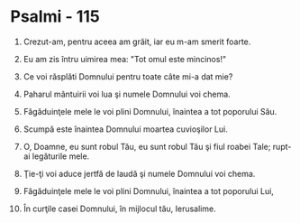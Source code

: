 # Psalmi - 115

1. Crezut-am, pentru aceea am grăit, iar eu m-am smerit foarte. 

2. Eu am zis întru uimirea mea: "Tot omul este mincinos!" 

3. Ce voi răsplăti Domnului pentru toate câte mi-a dat mie? 

4. Paharul mântuirii voi lua şi numele Domnului voi chema. 

5. Făgăduinţele mele le voi plini Domnului, înaintea a tot poporului Său. 

6. Scumpă este înaintea Domnului moartea cuvioşilor Lui. 

7. O, Doamne, eu sunt robul Tău, eu sunt robul Tău şi fiul roabei Tale; rupt-ai legăturile mele. 

8. Ţie-ţi voi aduce jertfă de laudă şi numele Domnului voi chema. 

9. Făgăduinţele mele le voi plini Domnului, înaintea a tot poporului Lui, 

10. În curţile casei Domnului, în mijlocul tău, Ierusalime. 

